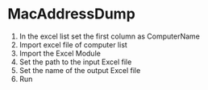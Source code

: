 # MacAddressDump
1) In the excel list set the first column as ComputerName
2) Import excel file of computer list
3) Import the Excel Module
4) Set the path to the input Excel file
5) Set the name of the output Excel file
6) Run
